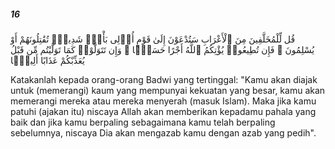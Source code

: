 ##### 16

<span class="ayah">قُل لِّلْمُخَلَّفِينَ مِنَ ٱلْأَعْرَابِ سَتُدْعَوْنَ إِلَىٰ قَوْمٍ أُو۟لِى بَأْسٍۢ شَدِيدٍۢ تُقَٰتِلُونَهُمْ أَوْ يُسْلِمُونَ ۖ فَإِن تُطِيعُوا۟ يُؤْتِكُمُ ٱللَّهُ أَجْرًا حَسَنًۭا ۖ وَإِن تَتَوَلَّوْا۟ كَمَا تَوَلَّيْتُم مِّن قَبْلُ يُعَذِّبْكُمْ عَذَابًا أَلِيمًۭا</span>

<span class="ayah_translation">Katakanlah kepada orang-orang Badwi yang tertinggal: "Kamu akan diajak untuk (memerangi) kaum yang mempunyai kekuatan yang besar, kamu akan memerangi mereka atau mereka menyerah (masuk Islam). Maka jika kamu patuhi (ajakan itu) niscaya Allah akan memberikan kepadamu pahala yang baik dan jika kamu berpaling sebagaimana kamu telah berpaling sebelumnya, niscaya Dia akan mengazab kamu dengan azab yang pedih".</span>
